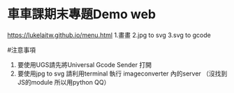 # 車車課期末專題Demo web
https://lukelaitw.github.io/menu.html
1.畫畫
2.jpg to svg
3.svg to gcode


#注意事項
1. 要使用UGS請先將Universal Gcode Sender 打開
2. 要使用jpg to svg 請利用terminal 執行 imageconverter 內的server （沒找到JS的module 所以用python QQ）
